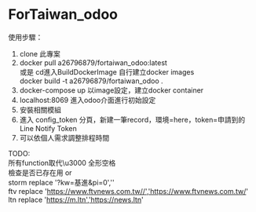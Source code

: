 # ForTaiwan_odoo

使用步驟：
1. clone 此專案
2. docker pull a26796879/fortaiwan_odoo:latest  
   或是 cd進入BuildDockerImage   自行建立docker images  
   docker build -t a26796879/fortaiwan_odoo .
3. docker-compose up 以image設定，建立docker container
4. localhost:8069 進入odoo介面進行初始設定
5. 安裝相關模組
6. 進入 config_token 分頁，新建一筆record，環境=here，token=申請到的Line Notify Token
7. 可以依個人需求調整排程時間  

TODO:  
所有function取代\u3000 全形空格  
檢查是否已存在用 or  
storm replace '?kw=基進&pi=0',''  
ftv replace 'https://www.ftvnews.com.tw//','https://www.ftvnews.com.tw/'  
ltn replace 'https://m.ltn','https://news.ltn'
